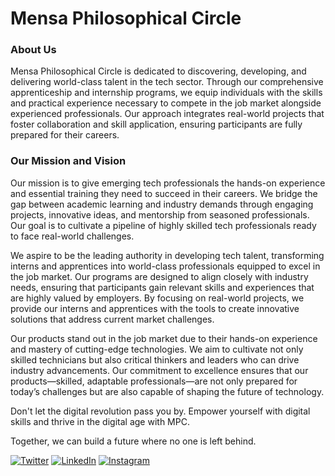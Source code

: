 # Mensa Philosophical Circle

### About Us
Mensa Philosophical Circle is dedicated to discovering, developing, and delivering world-class talent in the tech sector. Through our comprehensive apprenticeship and internship programs, we equip individuals with the skills and practical experience necessary to compete in the job market alongside experienced professionals. Our approach integrates real-world projects that foster collaboration and skill application, ensuring participants are fully prepared for their careers.

### Our Mission and Vision
Our mission is to give emerging tech professionals the hands-on experience and essential training they need to succeed in their careers. We bridge the gap between academic learning and industry demands through engaging projects, innovative ideas, and mentorship from seasoned professionals. Our goal is to cultivate a pipeline of highly skilled tech professionals ready to face real-world challenges.

We aspire to be the leading authority in developing tech talent, transforming interns and apprentices into world-class professionals equipped to excel in the job market. Our programs are designed to align closely with industry needs, ensuring that participants gain relevant skills and experiences that are highly valued by employers. By focusing on real-world projects, we provide our interns and apprentices with the tools to create innovative solutions that address current market challenges.

Our products stand out in the job market due to their hands-on experience and mastery of cutting-edge technologies. We aim to cultivate not only skilled technicians but also critical thinkers and leaders who can drive industry advancements. Our commitment to excellence ensures that our products—skilled, adaptable professionals—are not only prepared for today’s challenges but are also capable of shaping the future of technology.

 
Don't let the digital revolution pass you by. Empower yourself with digital skills and thrive in the digital age with MPC. 

Together, we can build a future where no one is left behind.


[![Twitter](https://img.shields.io/badge/Twitter-MPC-blue.svg)](https://twitter.com/mpcircle)
[![LinkedIn](https://img.shields.io/badge/LinkedIn-MPC-blue.svg)](https://www.linkedin.com/showcase/mensa-philosophical-circle/)
[![Instagram](https://img.shields.io/badge/Instagram-MPC-blue.svg)](https://instagram.com/mensaphilosophicalcircle)

